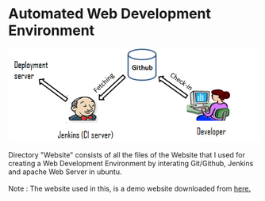 # Automated Web Development Environment

![](images/Jenkins-Github-Server.png)

Directory "Website" consists of all the files of the Website that I used for creating a Web Development Environment by interating Git/Github, Jenkins and apache Web Server in ubuntu.
<br><br>
Note : The website used in this, is a demo website downloaded from <a href="https://trendytheme.net/best-free-html-resume-templates-to-download/">here.</a>
